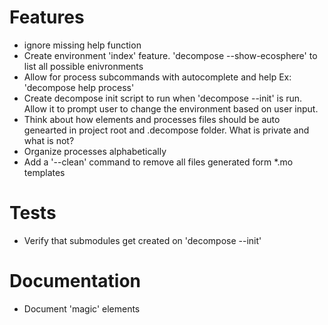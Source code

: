 # Features

- ignore missing help function
- Create environment 'index' feature. 'decompose --show-ecosphere' to list all possible enivronments
- Allow for process subcommands with autocomplete and help Ex: 'decompose help process'
- Create decompose init script to run when 'decompose --init' is run. Allow it to prompt user to change the environment based on user input.
- Think about how elements and processes files should be auto genearted in project root and .decompose folder. What is private and what is not?
- Organize processes alphabetically
- Add a '--clean' command to remove all files generated form *.mo templates

# Tests

- Verify that submodules get created on 'decompose --init'

# Documentation

- Document 'magic' elements

